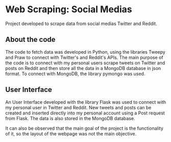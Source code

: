 # Web Scraping: Social Medias

Project developed to scrape data from social medias Twitter and Reddit.

## About the code

The code to fetch data was developed in Python, using the libraries Tweepy and Praw to connect with Twitter's and Reddit's APIs. The main purpose of the code is to connect with my personal users scrape tweets on Twitter and posts on Reddit and then store all the data in a MongoDB database in json format. To connect with MongoDB, the library pymongo was used.

## User Interface

An User Interface developed with the library Flask was used to connect with my personal user in Twitter and Reddit. New tweets and posts can be created and inserted directly into my personal account using a Post request from Flask. The data is also stored in the MongoDB database. 

It can also be observed that the main goal of the project is the functionality of it, so the layout of the webpage was not the main objective.
